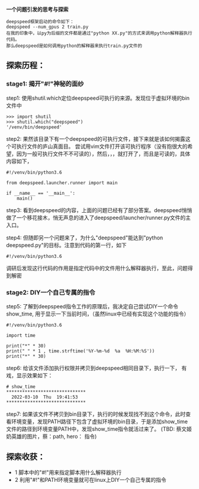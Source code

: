 **一个问题引发的思考与探索**
```
deepspeed框架启动的命令如下：
deepspeed --num_gpus 2 train.py
在我的印象中，以py为后缀的文件都是通过"python XX.py"的方式来调用python解释器执行代码。
那么deepspeed是如何调用python的解释器来执行train.py文件的
```

## 探索历程：

### stage1: 揭开"#!"神秘的面纱

step1: 使用shutil.which定位deepspeed可执行的来源。发现位于虚拟环境的bin文件中
```
>>> import shutil
>>> shutil.which("deepspeed")
'/venv/bin/deepspeed'
```

step2: 果然该目录下有一个deepspeed的可执行文件，接下来就是该如何揭露这个可执行文件的庐山真面目。
尝试用vim文件打开该可执行程序（没有抱很大的希望，因为一般可执行文件不不可读的），然后，，，就打开了，而且是可读的，具体内容如下，

```
#!/venv/bin/python3.6
  
from deepspeed.launcher.runner import main

if __name__ == '__main__':
    main()
```

step3: 看到deepspeed的内容，上面的问题已经有了部分答案。deepspeed悄悄做了一个移花接木，悄无声息的进入了deepspeed/launcher/runner.py文件的主入口。

step4: 但随即另一个问题来了，为什么"deepspeed"能达到"python deepspeed.py"的目标。注意到代码的第一行，如下
```
#!/venv/bin/python3.6
```
调研后发现这行代码的作用是指定代码中的文件用什么解释器执行，至此，问题得到解密


### stage2: DIY一个自己专属的指令

step5: 了解到deepspeed指令工作的原理后，我决定自己尝试DIY一个命令show_time, 用于显示一下当前时间，（虽然linux中已经有实现这个功能的指令）
```
#!/venv/bin/python3.6

import time

print("*" * 30)
print(" " * 1 , time.strftime('%Y-%m-%d  %a  %H:%M:%S'))
print("*" * 30)
```

step6: 给该文件添加执行权限并拷贝到deepspeed相同目录下，执行一下， 有戏，显示效果如下：
```
# show_time
******************************
  2022-03-10  Thu  19:41:53
******************************
```

step7: 如果该文件不拷贝到bin目录下，执行的时候发现找不到这个命令，此时查看环境变量，发现PATH路径下包含了虚拟环境的bin目录，于是添加show_time文件的路径到环境变量PATH中，发现show_time指令就活过来了。
(TBD: 蔡文姬奶英雄的图片，蔡：path, hero： 指令)


## 探索收获：

- 1 脚本中的"#!"用来指定脚本用什么解释器执行
- 2 利用"#!"和PATH环境变量就可在linux上DIY一个自己专属的指令


